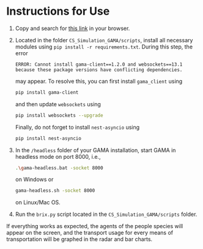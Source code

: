 # Instructions for Use

1. Copy and search for [this link](https://cityscope.media.mit.edu/CS_cityscopeJS/?cityscope=volpe-habm) in your browser.

2. Located in the folder `CS_Simulation_GAMA/scripts`, install all necessary modules using `pip install -r requirements.txt`. During this step, the error
    ```
    ERROR: Cannot install gama-client==1.2.0 and websockets==13.1 because these package versions have conflicting dependencies.
    ```
    may appear. To resolve this, you can first install `gama_client` using
    ```bash
    pip install gama-client
    ```
    and then update `websockets` using
    ```bash
    pip install websockets --upgrade
    ```
    Finally, do not forget to install `nest-asyncio` using
    ```bash
    pip install nest-asyncio
    ```

3. In the `/headless` folder of your GAMA installation, start GAMA in headless mode on port 8000, i.e.,
    ```bash
    .\gama-headless.bat -socket 8000
    ```
    on Windows or
    ```bash
    gama-headless.sh -socket 8000
    ```
    on Linux/Mac OS.

4. Run the `brix.py` script located in the `CS_Simulation_GAMA/scripts` folder.

If everything works as expected, the agents of the people species will appear on the screen, and the transport usage for every means of transportation will be graphed in the radar and bar charts.
